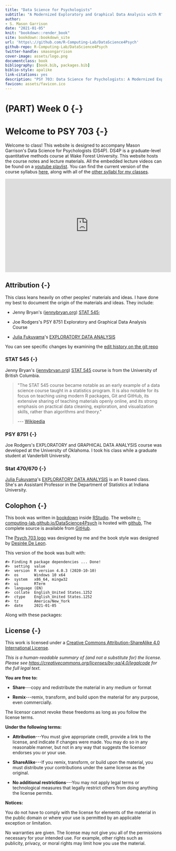 ```yaml
--- 
title: "Data Science for Psychologists"
subtitle: "A Modernized Exploratory and Graphical Data Analysis with R"
author: 
- S. Mason Garrison
date: "2021-01-05"
knit: "bookdown::render_book"
site: bookdown::bookdown_site
url: 'https\://github.com/R-Computing-Lab/DataScience4Psych'
github-repo: R-Computing-Lab/DataScience4Psych
twitter-handle: smasongarrison
cover-image: assets/logo.png
documentclass: book
bibliography: [book.bib, packages.bib]
biblio-style: apalike
link-citations: yes
description: "PSY 703: Data Science for Psychologists: A Modernized Exploratory and Graphical Data Analysis with R"
favicon: assets/favicon.ico
---
```

# (PART) Week 0 {-}
# Welcome to PSY 703 {-}


Welcome to class! This website is designed to accompany Mason Garrison's Data Science for Psychologists (DS4P). DS4P is a graduate-level quantitative methods course at Wake Forest University. This website hosts the course notes and lecture materials. All the embedded lecture videos can be found on a [youtube playlist](https://www.youtube.com/playlist?list=PLKrrdtYgOUYbWGmSnbLIYwdLOnGm6une6). You can find the current version of the course syllabus [here](https://github.com/smasongarrison/Syllabi/blob/master/syllabus_datascience.pdf), along with all of the [other syllabi for my classes]( https://github.com/smasongarrison/Syllabi).

<!--html_preserve--><div class="vembedr" align="center">
<div>
<iframe src="https://www.youtube.com/embed/nYYJmmcgzr8" width="533" height="300" frameborder="0" allowfullscreen=""></iframe>
</div>
</div><!--/html_preserve-->

## Attribution  {-}

This class leans heavily on other peoples' materials and ideas. I have done my best to document the origin of the materials and ideas. They include: 

* Jenny Bryan's ([jennybryan.org](https://jennybryan.org)) [STAT 545](https://www.Stat545.com);

* Joe Rodgers's PSY 8751 Exploratory and Graphical Data Analysis Course

* [Julia Fukuyama](https://jfukuyama.github.io/)'s [EXPLORATORY DATA ANALYSIS](https://jfukuyama.github.io/teaching/stat670/)

You can see specific changes by examining the [edit history on the git repo](https://github.com/R-Computing-Lab/DataScience4Psych/commits/master)

### STAT 545 {-}

Jenny Bryan's ([jennybryan.org](https://jennybryan.org)) [STAT 545](https://www.Stat545.com) course is from the University of British Columbia.

> "The STAT 545 course became notable as an early example of a data science course taught in a statistics program. It is also notable for its focus on teaching using modern R packages, Git and GitHub, its extensive sharing of teaching materials openly online, and its strong emphasis on practical data cleaning, exploration, and visualization skills, rather than algorithms and theory." 
>  
> --- [Wikipedia](https://en.wikipedia.org/wiki/Jenny_Bryan)


### PSY 8751 {-}

Joe Rodgers's EXPLORATORY and GRAPHICAL DATA ANALYSIS course was developed at the University of Oklahoma. I took his class while a graduate student at Vanderbilt University.

### Stat 470/670 {-}

[Julia Fukuyama](https://jfukuyama.github.io/)'s [EXPLORATORY DATA ANALYSIS](https://jfukuyama.github.io/teaching/stat670/) is an R based class. She's an Assistant Professor in the Department of Statistics at Indiana University.

## Colophon {-}

This book was written in [bookdown](http://bookdown.org/) inside [RStudio](http://www.rstudio.com/ide/). The website [r-computing-lab.github.io/DataScience4Psych](https://r-computing-lab.github.io/DataScience4Psych) is hosted with [github](https://www.github.com), The complete source is available from [GitHub](https://github.com/R-Computing-Lab/DataScience4Psych).

The [Psych 703 logo](assets/logo.png) was designed by me and the book style was designed by [Desirée De Leon](https://desiree.rbind.io/).

This version of the book was built with:


```
#> Finding R package dependencies ... Done!
#>  setting  value                       
#>  version  R version 4.0.3 (2020-10-10)
#>  os       Windows 10 x64              
#>  system   x86_64, mingw32             
#>  ui       RTerm                       
#>  language (EN)                        
#>  collate  English_United States.1252  
#>  ctype    English_United States.1252  
#>  tz       America/New_York            
#>  date     2021-01-05
```

Along with these packages:

<!--html_preserve--><div id="htmlwidget-033e79e848ca98011a87" style="width:100%;height:auto;" class="datatables html-widget"></div>
<script type="application/json" data-for="htmlwidget-033e79e848ca98011a87">{"x":{"filter":"top","filterHTML":"<tr>\n  <td data-type=\"character\" style=\"vertical-align: top;\">\n    <div class=\"form-group has-feedback\" style=\"margin-bottom: auto;\">\n      <input type=\"search\" placeholder=\"All\" class=\"form-control\" style=\"width: 100%;\"/>\n      <span class=\"glyphicon glyphicon-remove-circle form-control-feedback\"><\/span>\n    <\/div>\n  <\/td>\n  <td data-type=\"character\" style=\"vertical-align: top;\">\n    <div class=\"form-group has-feedback\" style=\"margin-bottom: auto;\">\n      <input type=\"search\" placeholder=\"All\" class=\"form-control\" style=\"width: 100%;\"/>\n      <span class=\"glyphicon glyphicon-remove-circle form-control-feedback\"><\/span>\n    <\/div>\n  <\/td>\n  <td data-type=\"character\" style=\"vertical-align: top;\">\n    <div class=\"form-group has-feedback\" style=\"margin-bottom: auto;\">\n      <input type=\"search\" placeholder=\"All\" class=\"form-control\" style=\"width: 100%;\"/>\n      <span class=\"glyphicon glyphicon-remove-circle form-control-feedback\"><\/span>\n    <\/div>\n  <\/td>\n  <td data-type=\"character\" style=\"vertical-align: top;\">\n    <div class=\"form-group has-feedback\" style=\"margin-bottom: auto;\">\n      <input type=\"search\" placeholder=\"All\" class=\"form-control\" style=\"width: 100%;\"/>\n      <span class=\"glyphicon glyphicon-remove-circle form-control-feedback\"><\/span>\n    <\/div>\n  <\/td>\n<\/tr>","data":[["askpass","assertthat","backports","base64enc","BH","blob","bookdown","brew","broom","callr","cellranger","checkmate","cli","clipr","colorspace","commonmark","conflicted","covr","cpp11","crayon","crosstalk","crul","curl","DBI","dbplyr","desc","devtools","dichromat","digest","dplyr","DT","ellipsis","evaluate","fansi","farver","forcats","fs","gapminder","gender","genderdata","generics","geonames","ggplot2","gh","git2r","glue","gridExtra","gt","gtable","haven","highr","hms","htmltools","htmlwidgets","httpcode","httr","ini","isoband","jsonlite","knitr","labeling","later","lattice","lazyeval","lifecycle","lubridate","magrittr","markdown","MASS","Matrix","memoise","mgcv","mime","modelr","munsell","nlme","openssl","pillar","pkgbuild","pkgconfig","pkgload","plyr","praise","prettyunits","processx","progress","promises","ps","purrr","R6","rcmdcheck","RColorBrewer","Rcpp","readr","readxl","rebird","rematch","rematch2","remotes","reprex","reshape2","rex","rjson","rlang","rmarkdown","roxygen2","rplos","rprojroot","rstudioapi","rversions","rvest","sass","scales","selectr","sessioninfo","solrium","stringi","stringr","sys","testthat","tibble","tidyr","tidyselect","tidyverse","tinytex","triebeard","urltools","usethis","utf8","vctrs","viridis","viridisLite","whisker","withr","xfun","xml2","xopen","yaml"],[null,"0.2.1","1.1.10",null,null,"1.2.1","0.21",null,"0.7.1","3.5.1","1.1.0",null,"2.0.2",null,"1.4-1",null,null,null,null,"1.3.4",null,null,"4.3","1.1.0","1.4.4","1.2.0","2.3.2",null,"0.6.25","1.0.2","0.16","0.3.1","0.14","0.4.1",null,"0.5.0","1.5.0",null,null,null,"0.0.2",null,"3.3.2",null,null,"1.4.2",null,null,"0.3.0","2.3.1",null,"0.5.3","0.5.0","1.5.2",null,"1.4.2",null,null,"1.7.1","1.30",null,null,null,null,"0.2.0","1.7.9","1.5",null,null,null,"1.1.0",null,null,"0.1.8","0.5.0",null,null,"1.4.6","1.1.0","2.0.3","1.1.0",null,null,"1.1.1","3.4.4",null,null,"1.3.4","0.3.4","2.4.1",null,null,"1.0.5","1.3.1","1.3.1",null,null,null,"2.2.0","0.3.0",null,null,null,"0.4.7","2.5",null,null,"1.3-2","0.11",null,"0.3.6",null,"1.1.1",null,"1.1.1",null,"1.5.3","1.4.0",null,"2.3.2","3.0.3","1.1.2","1.1.0","1.3.0",null,null,null,"1.6.3",null,"0.3.4",null,null,null,"2.3.0","0.18","1.3.2",null,"2.2.1"],["2019-01-13","2019-03-21","2020-09-15","2015-07-28","2020-01-08","2020-01-20","2020-10-13","2011-04-13","2020-10-02","2020-10-13","2016-07-27","2020-02-06","2020-02-28","2019-07-23","2019-03-18","2018-12-01",null,"2020-09-16","2020-10-01","2017-09-16","2020-03-13","2020-07-30","2019-12-02","2019-12-15","2020-05-27","2018-05-01","2020-09-18","2013-01-24","2020-02-23","2020-08-18","2020-10-13","2020-05-15","2019-05-28","2020-01-08","2020-01-16","2020-03-01","2020-07-31","2017-10-31","2020-05-15","2020-11-17","2018-11-29","2019-02-19","2020-06-19","2020-01-24","2020-05-03","2020-08-27","2017-09-09","2020-08-05","2019-03-25","2020-06-01","2019-03-20","2020-01-08","2020-06-16","2020-10-03","2020-04-10","2020-07-20","2018-05-20","2020-06-20","2020-09-07","2020-09-22","2014-08-23","2020-06-05","2020-04-02","2019-03-15","2020-03-06","2020-06-08","2014-11-22","2019-08-07","2020-09-09","2019-11-27","2017-04-21","2020-08-27","2020-02-04","2020-05-19","2018-06-12","2020-08-23","2020-09-18","2020-07-10","2020-07-13","2019-09-22","2020-05-29","2020-03-03","2015-08-11","2020-01-24","2020-09-03","2019-05-16","2020-06-09","2020-08-11","2020-04-17","2019-11-12","2019-05-07","2014-12-07","2020-07-06","2018-12-21","2019-03-13","2019-10-24","2016-04-21","2020-05-01","2020-07-21","2019-05-16","2020-04-09","2020-04-21","2018-06-08","2020-07-09","2020-10-21","2020-06-27","2020-04-08","2018-01-03","2020-02-07","2020-05-25","2020-07-25","2020-03-18","2020-05-11","2019-11-20","2018-11-05","2019-11-02","2020-09-09","2019-02-10","2020-07-23","2020-03-02","2020-07-10","2020-08-27","2020-05-11","2019-11-21","2020-09-22","2016-08-04","2019-04-14","2020-09-17","2018-05-24","2020-08-29","2018-03-29","2018-02-01","2019-08-28","2020-09-22","2020-09-29","2020-04-23","2018-09-17","2020-02-01"],["CRAN (R 4.0.0)","CRAN (R 4.0.0)","CRAN (R 4.0.2)","CRAN (R 4.0.0)","CRAN (R 4.0.0)","CRAN (R 4.0.2)","CRAN (R 4.0.3)","CRAN (R 4.0.0)","CRAN (R 4.0.2)","CRAN (R 4.0.3)","CRAN (R 4.0.0)","CRAN (R 4.0.2)","CRAN (R 4.0.0)","CRAN (R 4.0.0)","CRAN (R 4.0.0)","CRAN (R 4.0.0)",null,"CRAN (R 4.0.2)","CRAN (R 4.0.2)","CRAN (R 4.0.0)","CRAN (R 4.0.2)","CRAN (R 4.0.3)","CRAN (R 4.0.0)","CRAN (R 4.0.0)","CRAN (R 4.0.2)","CRAN (R 4.0.0)","CRAN (R 4.0.3)","CRAN (R 4.0.3)","CRAN (R 4.0.0)","CRAN (R 4.0.2)","CRAN (R 4.0.3)","CRAN (R 4.0.2)","CRAN (R 4.0.0)","CRAN (R 4.0.0)","CRAN (R 4.0.0)","CRAN (R 4.0.0)","CRAN (R 4.0.2)","CRAN (R 4.0.3)","CRAN (R 4.0.3)","local","CRAN (R 4.0.0)","CRAN (R 4.0.3)","CRAN (R 4.0.2)","CRAN (R 4.0.2)","CRAN (R 4.0.3)","CRAN (R 4.0.2)","CRAN (R 4.0.3)","CRAN (R 4.0.3)","CRAN (R 4.0.0)","CRAN (R 4.0.2)","CRAN (R 4.0.0)","CRAN (R 4.0.0)","CRAN (R 4.0.2)","CRAN (R 4.0.2)","CRAN (R 4.0.3)","CRAN (R 4.0.3)","CRAN (R 4.0.2)","CRAN (R 4.0.2)","CRAN (R 4.0.2)","CRAN (R 4.0.3)","CRAN (R 4.0.0)","CRAN (R 4.0.2)","CRAN (R 4.0.3)","CRAN (R 4.0.2)","CRAN (R 4.0.0)","CRAN (R 4.0.2)","CRAN (R 4.0.0)","CRAN (R 4.0.0)","CRAN (R 4.0.3)","CRAN (R 4.0.3)","CRAN (R 4.0.2)","CRAN (R 4.0.3)","CRAN (R 4.0.0)","CRAN (R 4.0.2)","CRAN (R 4.0.0)","CRAN (R 4.0.3)","CRAN (R 4.0.2)","CRAN (R 4.0.2)","CRAN (R 4.0.2)","CRAN (R 4.0.0)","CRAN (R 4.0.2)","CRAN (R 4.0.0)","CRAN (R 4.0.0)","CRAN (R 4.0.0)","CRAN (R 4.0.2)","CRAN (R 4.0.0)","CRAN (R 4.0.2)","CRAN (R 4.0.2)","CRAN (R 4.0.0)","CRAN (R 4.0.0)","CRAN (R 4.0.2)","CRAN (R 4.0.3)","CRAN (R 4.0.2)","CRAN (R 4.0.2)","CRAN (R 4.0.0)","CRAN (R 4.0.3)","CRAN (R 4.0.0)","CRAN (R 4.0.2)","CRAN (R 4.0.2)","CRAN (R 4.0.0)","CRAN (R 4.0.3)","CRAN (R 4.0.2)","CRAN (R 4.0.3)","CRAN (R 4.0.2)","CRAN (R 4.0.3)","CRAN (R 4.0.2)","CRAN (R 4.0.3)","CRAN (R 4.0.0)","CRAN (R 4.0.0)","CRAN (R 4.0.2)","CRAN (R 4.0.3)","CRAN (R 4.0.3)","CRAN (R 4.0.0)","CRAN (R 4.0.0)","CRAN (R 4.0.2)","CRAN (R 4.0.3)","CRAN (R 4.0.2)","CRAN (R 4.0.0)","CRAN (R 4.0.2)","CRAN (R 4.0.0)","CRAN (R 4.0.2)","CRAN (R 4.0.2)","CRAN (R 4.0.0)","CRAN (R 4.0.3)","CRAN (R 4.0.2)","CRAN (R 4.0.3)","CRAN (R 4.0.3)","CRAN (R 4.0.3)","CRAN (R 4.0.0)","CRAN (R 4.0.2)","CRAN (R 4.0.3)","CRAN (R 4.0.0)","CRAN (R 4.0.0)","CRAN (R 4.0.2)","CRAN (R 4.0.2)","CRAN (R 4.0.3)","CRAN (R 4.0.2)","CRAN (R 4.0.0)"]],"container":"<table class=\"cell-border stripe\">\n  <thead>\n    <tr>\n      <th>package<\/th>\n      <th>loadedversion<\/th>\n      <th>date<\/th>\n      <th>source<\/th>\n    <\/tr>\n  <\/thead>\n<\/table>","options":{"pageLength":138,"autoWidth":true,"bInfo":false,"paging":false,"order":[],"orderClasses":false,"orderCellsTop":true,"lengthMenu":[10,25,50,100,138]}},"evals":[],"jsHooks":[]}</script><!--/html_preserve-->

## License {-}

This work is licensed under a [Creative Commons Attribution-ShareAlike 4.0 International License](https://creativecommons.org/licenses/by-sa/4.0/).

<center>
<i class="fab fa-creative-commons fa-2x"></i><i class="fab fa-creative-commons-by fa-2x"></i><i class="fab fa-creative-commons-sa fa-2x"></i>
</center>

*This is a human-readable summary of (and not a substitute for) the license.
Please see <https://creativecommons.org/licenses/by-sa/4.0/legalcode> for the full legal text.*

**You are free to:**

- **Share**---copy and redistribute the material in any medium or
  format

- **Remix**---remix, transform, and build upon the material for any
  purpose, even commercially.

The licensor cannot revoke these freedoms as long as you follow the
license terms.

**Under the following terms:**

- **Attribution**---You must give appropriate credit, provide a link
  to the license, and indicate if changes were made. You may do so in
  any reasonable manner, but not in any way that suggests the licensor
  endorses you or your use.
  
- **ShareAlike**---If you remix, transform, or build upon the material, you must distribute your contributions under the same license as the original. 

- **No additional restrictions**---You may not apply legal terms or
  technological measures that legally restrict others from doing
  anything the license permits.

**Notices:**

You do not have to comply with the license for elements of the
material in the public domain or where your use is permitted by an
applicable exception or limitation.

No warranties are given. The license may not give you all of the
permissions necessary for your intended use. For example, other rights
such as publicity, privacy, or moral rights may limit how you use the
material.


